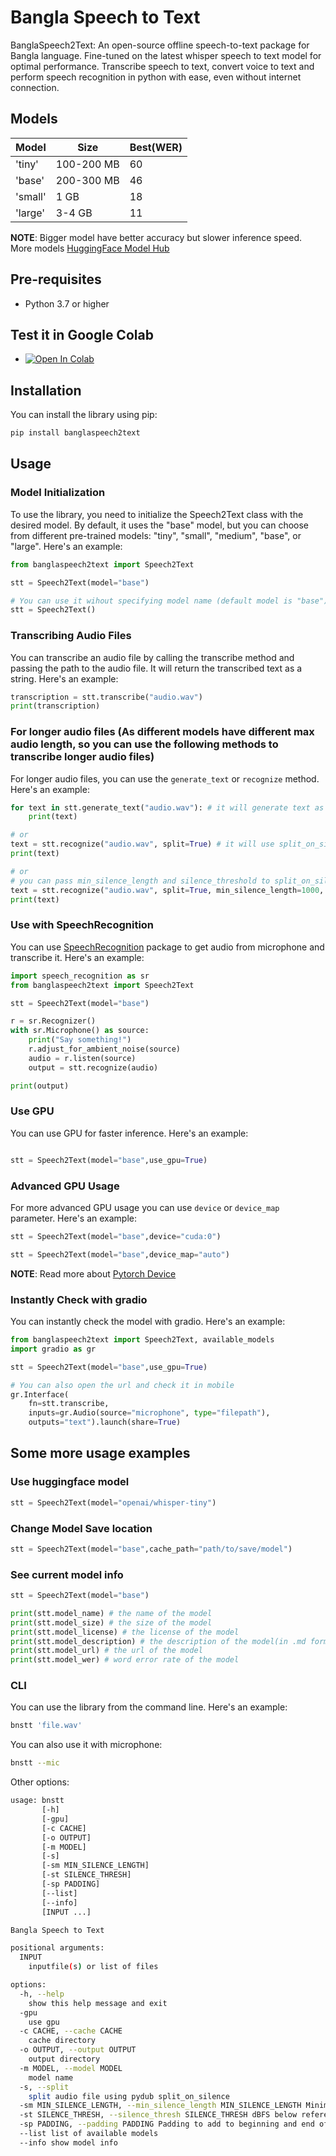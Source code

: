 # Bangla Speech to Text

BanglaSpeech2Text: An open-source offline speech-to-text package for Bangla language. Fine-tuned on the latest whisper speech to text model for optimal performance. Transcribe speech to text, convert voice to text and perform speech recognition in python with ease, even without internet connection.

## Models

| Model   | Size       | Best(WER) |
| ------- | ---------- | --------- |
| 'tiny'  | 100-200 MB | 60        |
| 'base'  | 200-300 MB | 46        |
| 'small' | 1 GB       | 18        |
| 'large' | 3-4 GB     | 11        |

**NOTE**: Bigger model have better accuracy but slower inference speed. More models [HuggingFace Model Hub](https://huggingface.co/models?pipeline_tag=automatic-speech-recognition&language=bn&sort=likes)

## Pre-requisites

- Python 3.7 or higher

## Test it in Google Colab

- [![Open In Colab](https://colab.research.google.com/assets/colab-badge.svg)](https://colab.research.google.com/github/shhossain/BanglaSpeech2Text/blob/main/BanglaSpeech2Text_in_Colab.ipynb)

## Installation

You can install the library using pip:

```bash
pip install banglaspeech2text
```

## Usage

### Model Initialization

To use the library, you need to initialize the Speech2Text class with the desired model. By default, it uses the "base" model, but you can choose from different pre-trained models: "tiny", "small", "medium", "base", or "large". Here's an example:

```python
from banglaspeech2text import Speech2Text

stt = Speech2Text(model="base")

# You can use it wihout specifying model name (default model is "base")
stt = Speech2Text()
```

### Transcribing Audio Files

You can transcribe an audio file by calling the transcribe method and passing the path to the audio file. It will return the transcribed text as a string. Here's an example:

```python
transcription = stt.transcribe("audio.wav")
print(transcription)
```

### For longer audio files (As different models have different max audio length, so you can use the following methods to transcribe longer audio files)

For longer audio files, you can use the `generate_text` or `recognize` method. Here's an example:

```python
for text in stt.generate_text("audio.wav"): # it will generate text as the chunks are processed
    print(text)

# or
text = stt.recognize("audio.wav", split=True) # it will use split_on_silence from pydub to split the audio and transcribe it
print(text)

# or
# you can pass min_silence_length and silence_threshold to split_on_silence
text = stt.recognize("audio.wav", split=True, min_silence_length=1000, silence_threshold=-16)
print(text)
```

### Use with SpeechRecognition

You can use [SpeechRecognition](https://pypi.org/project/SpeechRecognition/) package to get audio from microphone and transcribe it. Here's an example:

```python
import speech_recognition as sr
from banglaspeech2text import Speech2Text

stt = Speech2Text(model="base")

r = sr.Recognizer()
with sr.Microphone() as source:
    print("Say something!")
    r.adjust_for_ambient_noise(source)
    audio = r.listen(source)
    output = stt.recognize(audio)

print(output)
```

### Use GPU

You can use GPU for faster inference. Here's an example:

```python

stt = Speech2Text(model="base",use_gpu=True)

```

### Advanced GPU Usage

For more advanced GPU usage you can use `device` or `device_map` parameter. Here's an example:

```python
stt = Speech2Text(model="base",device="cuda:0")
```

```python
stt = Speech2Text(model="base",device_map="auto")
```

**NOTE**: Read more about [Pytorch Device](https://pytorch.org/docs/stable/tensor_attributes.html#torch.torch.device)

### Instantly Check with gradio

You can instantly check the model with gradio. Here's an example:

```python
from banglaspeech2text import Speech2Text, available_models
import gradio as gr

stt = Speech2Text(model="base",use_gpu=True)

# You can also open the url and check it in mobile
gr.Interface(
    fn=stt.transcribe,
    inputs=gr.Audio(source="microphone", type="filepath"),
    outputs="text").launch(share=True)
```

## Some more usage examples

### Use huggingface model

```python
stt = Speech2Text(model="openai/whisper-tiny")
```

### Change Model Save location

```python
stt = Speech2Text(model="base",cache_path="path/to/save/model")
```

### See current model info

```python
stt = Speech2Text(model="base")

print(stt.model_name) # the name of the model
print(stt.model_size) # the size of the model
print(stt.model_license) # the license of the model
print(stt.model_description) # the description of the model(in .md format)
print(stt.model_url) # the url of the model
print(stt.model_wer) # word error rate of the model
```

### CLI

You can use the library from the command line. Here's an example:

```bash
bnstt 'file.wav'
```

You can also use it with microphone:

```bash
bnstt --mic
```

Other options:

```bash
usage: bnstt
       [-h]
       [-gpu]
       [-c CACHE]
       [-o OUTPUT]
       [-m MODEL]
       [-s]
       [-sm MIN_SILENCE_LENGTH]
       [-st SILENCE_THRESH]
       [-sp PADDING]
       [--list]
       [--info]
       [INPUT ...]

Bangla Speech to Text

positional arguments:
  INPUT
    inputfile(s) or list of files

options:
  -h, --help
    show this help message and exit
  -gpu
    use gpu
  -c CACHE, --cache CACHE
    cache directory
  -o OUTPUT, --output OUTPUT
    output directory
  -m MODEL, --model MODEL
    model name
  -s, --split
    split audio file using pydub split_on_silence
  -sm MIN_SILENCE_LENGTH, --min_silence_length MIN_SILENCE_LENGTH Minimum length of silence to split on (in ms)
  -st SILENCE_THRESH, --silence_thresh SILENCE_THRESH dBFS below reference to be considered silence
  -sp PADDING, --padding PADDING Padding to add to beginning and end of each split (in ms)
  --list list of available models
  --info show model info
```

